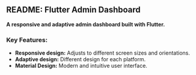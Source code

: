 ## **README: Flutter Admin Dashboard**

**A responsive and adaptive admin dashboard built with Flutter.**

### **Key Features:**

* **Responsive design:** Adjusts to different screen sizes and orientations.
* **Adaptive design:** Different design for each platform.
* **Material Design:** Modern and intuitive user interface.
